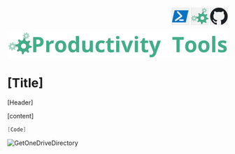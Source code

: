 <!--Category:PowerShell--> 
 <p align="right">
    <a href="https://www.powershellgallery.com/packages/ProductivityTools.XXXX/"><img src="Images/Header/Powershell_border_40px.png" /></a>
    <a href="http://productivitytools.tech/XXX/"><img src="Images/Header/ProductivityTools_green_40px_2.png" /><a> 
    <a href="https://github.com/pwujczyk/ProductivityTools.XXX"><img src="Images/Header/Github_border_40px.png" /></a>
</p>
<p align="center">
    <a href="http://http://productivitytools.tech/">
        <img src="Images/Header/LogoTitle_green_500px.png" />
    </a>
</p>

 
# [Title]
[Header]
<!--more-->

[content]

````powershell
[Code]
````

<!--og-image-->
![GetOneDriveDirectory](Images/Image.png)
